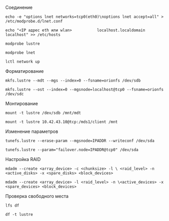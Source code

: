 Соединение
```
echo -e "options lnet networks=tcp0(eth0)\noptions lnet accept=all" > /etc/modprobe.d/lnet.conf

echo "<IP адрес eth или wlan>           localhost.localdomain localhost" >> /etc/hosts

modprobe lustre

modprobe lnet

lctl network up
```

Форматирование
```
mkfs.lustre --mdt --mgs --index=0 --fsname=orionfs /dev/sdb

mkfs.lustre --ost --index=0 --mgsnode=localhost@tcp0 --fsname=orionfs /dev/sdc
```
Монтирование
```
mount -t lustre /dev/sdb /mnt/mdt

mount -t lustre 10.42.43.10@tcp:/mds1/client /mnt
```

Изменение параметров
```
tunefs.lustre --erase-param --mgsnode=IPADDR --writeconf /dev/sda

tunefs.lustre --param="failover.node=IPADDR@tcp0" /dev/sda
```

Настройка RAID
```
mdadm --create <array_device> -c <chunksize> -l \ <raid_level> -n <active_disks> -x <spare_disks> <block_devices>

mdadm --create <array_device> -l <raid_level> -n \<active_devices> -x <spare_devices> <block_devices>
```

Проверка свободного места
```
lfs df

df -t lustre
```
